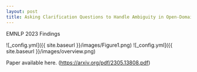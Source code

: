 ```yaml
---
layout: post
title: Asking Clarification Questions to Handle Ambiguity in Open-Domain QA
---
```


EMNLP 2023 Findings

![_config.yml]({{ site.baseurl }}/images/Figure1.png)
![_config.yml]({{ site.baseurl }}/images/overview.png)

Paper available here. (https://arxiv.org/pdf/2305.13808.pdf)
